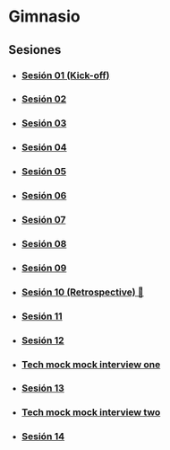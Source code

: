 # Gimnasio

## Sesiones

- ### [Sesión 01 (Kick-off)](./session-01/README.md)

- ### [Sesión 02](./session-02/README.md)

- ### [Sesión 03](./session-03/README.md)

- ### [Sesión 04](./session-04/README.md)

- ### [Sesión 05](./session-05/README.md)

- ### [Sesión 06](./session-06/README.md)

- ### [Sesión 07](./session-07/README.md)

- ### [Sesión 08](./session-08/README.md)

- ### [Sesión 09](./session-09/README.md)

- ### [Sesión 10 (Retrospective) 💫](./session-10/README.md)

- ### [Sesión 11](./session-11/README.md)

- ### [Sesión 12](./session-12/README.md)

- ### [Tech mock mock interview one](./tech-mock-mock-interview-01/README.md)

- ### [Sesión 13](./session-13/README.md)

- ### [Tech mock mock interview two](./tech-mock-mock-interview-02/README.md)

- ### [Sesión 14](./session-14/README.md)
